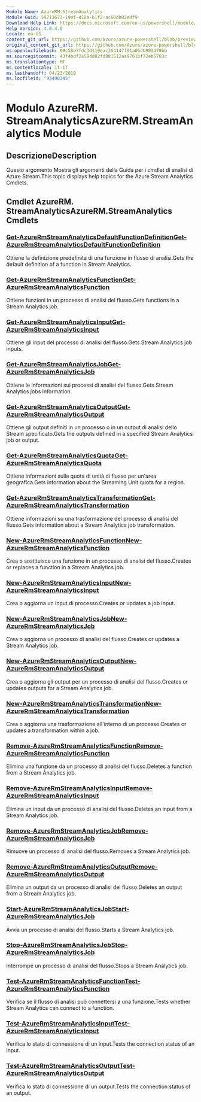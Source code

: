 ```yaml
---
Module Name: AzureRM.StreamAnalytics
Module Guid: 59713673-194f-418a-b1f2-ac60db82edf9
Download Help Link: https://docs.microsoft.com/en-us/powershell/module/azurerm.streamanalytics
Help Version: 4.0.4.0
Locale: en-US
content_git_url: https://github.com/Azure/azure-powershell/blob/preview/src/ResourceManager/StreamAnalytics/Commands.StreamAnalytics/help/AzureRM.StreamAnalytics.md
original_content_git_url: https://github.com/Azure/azure-powershell/blob/preview/src/ResourceManager/StreamAnalytics/Commands.StreamAnalytics/help/AzureRM.StreamAnalytics.md
ms.openlocfilehash: 00c58e7fdc3d119eac354147f91a05db903470bb
ms.sourcegitcommit: 43f4bdf2a59dd82fd881512aa9761bf72eb5703c
ms.translationtype: MT
ms.contentlocale: it-IT
ms.lasthandoff: 04/23/2019
ms.locfileid: "93490345"
---
```

# <span data-ttu-id="dbb31-101">Modulo AzureRM. StreamAnalytics</span><span class="sxs-lookup"><span data-stu-id="dbb31-101">AzureRM.StreamAnalytics Module</span></span>
## <span data-ttu-id="dbb31-102">Descrizione</span><span class="sxs-lookup"><span data-stu-id="dbb31-102">Description</span></span>
<span data-ttu-id="dbb31-103">Questo argomento Mostra gli argomenti della Guida per i cmdlet di analisi di Azure Stream.</span><span class="sxs-lookup"><span data-stu-id="dbb31-103">This topic displays help topics for the Azure Stream Analytics Cmdlets.</span></span>

## <span data-ttu-id="dbb31-104">Cmdlet AzureRM. StreamAnalytics</span><span class="sxs-lookup"><span data-stu-id="dbb31-104">AzureRM.StreamAnalytics Cmdlets</span></span>
### [<span data-ttu-id="dbb31-105">Get-AzureRmStreamAnalyticsDefaultFunctionDefinition</span><span class="sxs-lookup"><span data-stu-id="dbb31-105">Get-AzureRmStreamAnalyticsDefaultFunctionDefinition</span></span>](Get-AzureRmStreamAnalyticsDefaultFunctionDefinition.md)
<span data-ttu-id="dbb31-106">Ottiene la definizione predefinita di una funzione in flusso di analisi.</span><span class="sxs-lookup"><span data-stu-id="dbb31-106">Gets the default definition of a function in Stream Analytics.</span></span>

### [<span data-ttu-id="dbb31-107">Get-AzureRmStreamAnalyticsFunction</span><span class="sxs-lookup"><span data-stu-id="dbb31-107">Get-AzureRmStreamAnalyticsFunction</span></span>](Get-AzureRmStreamAnalyticsFunction.md)
<span data-ttu-id="dbb31-108">Ottiene funzioni in un processo di analisi del flusso.</span><span class="sxs-lookup"><span data-stu-id="dbb31-108">Gets functions in a Stream Analytics job.</span></span>

### [<span data-ttu-id="dbb31-109">Get-AzureRmStreamAnalyticsInput</span><span class="sxs-lookup"><span data-stu-id="dbb31-109">Get-AzureRmStreamAnalyticsInput</span></span>](Get-AzureRmStreamAnalyticsInput.md)
<span data-ttu-id="dbb31-110">Ottiene gli input del processo di analisi del flusso.</span><span class="sxs-lookup"><span data-stu-id="dbb31-110">Gets Stream Analytics job inputs.</span></span>

### [<span data-ttu-id="dbb31-111">Get-AzureRmStreamAnalyticsJob</span><span class="sxs-lookup"><span data-stu-id="dbb31-111">Get-AzureRmStreamAnalyticsJob</span></span>](Get-AzureRmStreamAnalyticsJob.md)
<span data-ttu-id="dbb31-112">Ottiene le informazioni sui processi di analisi del flusso.</span><span class="sxs-lookup"><span data-stu-id="dbb31-112">Gets Stream Analytics jobs information.</span></span>

### [<span data-ttu-id="dbb31-113">Get-AzureRmStreamAnalyticsOutput</span><span class="sxs-lookup"><span data-stu-id="dbb31-113">Get-AzureRmStreamAnalyticsOutput</span></span>](Get-AzureRmStreamAnalyticsOutput.md)
<span data-ttu-id="dbb31-114">Ottiene gli output definiti in un processo o in un output di analisi dello Stream specificato.</span><span class="sxs-lookup"><span data-stu-id="dbb31-114">Gets the outputs defined in a specified Stream Analytics job or output.</span></span>

### [<span data-ttu-id="dbb31-115">Get-AzureRmStreamAnalyticsQuota</span><span class="sxs-lookup"><span data-stu-id="dbb31-115">Get-AzureRmStreamAnalyticsQuota</span></span>](Get-AzureRmStreamAnalyticsQuota.md)
<span data-ttu-id="dbb31-116">Ottiene informazioni sulla quota di unità di flusso per un'area geografica.</span><span class="sxs-lookup"><span data-stu-id="dbb31-116">Gets information about the Streaming Unit quota for a region.</span></span>

### [<span data-ttu-id="dbb31-117">Get-AzureRmStreamAnalyticsTransformation</span><span class="sxs-lookup"><span data-stu-id="dbb31-117">Get-AzureRmStreamAnalyticsTransformation</span></span>](Get-AzureRmStreamAnalyticsTransformation.md)
<span data-ttu-id="dbb31-118">Ottiene informazioni su una trasformazione del processo di analisi del flusso.</span><span class="sxs-lookup"><span data-stu-id="dbb31-118">Gets information about a Stream Analytics job transformation.</span></span>

### [<span data-ttu-id="dbb31-119">New-AzureRmStreamAnalyticsFunction</span><span class="sxs-lookup"><span data-stu-id="dbb31-119">New-AzureRmStreamAnalyticsFunction</span></span>](New-AzureRmStreamAnalyticsFunction.md)
<span data-ttu-id="dbb31-120">Crea o sostituisce una funzione in un processo di analisi del flusso.</span><span class="sxs-lookup"><span data-stu-id="dbb31-120">Creates or replaces a function in a Stream Analytics job.</span></span>

### [<span data-ttu-id="dbb31-121">New-AzureRmStreamAnalyticsInput</span><span class="sxs-lookup"><span data-stu-id="dbb31-121">New-AzureRmStreamAnalyticsInput</span></span>](New-AzureRmStreamAnalyticsInput.md)
<span data-ttu-id="dbb31-122">Crea o aggiorna un input di processo.</span><span class="sxs-lookup"><span data-stu-id="dbb31-122">Creates or updates a job input.</span></span>

### [<span data-ttu-id="dbb31-123">New-AzureRmStreamAnalyticsJob</span><span class="sxs-lookup"><span data-stu-id="dbb31-123">New-AzureRmStreamAnalyticsJob</span></span>](New-AzureRmStreamAnalyticsJob.md)
<span data-ttu-id="dbb31-124">Crea o aggiorna un processo di analisi del flusso.</span><span class="sxs-lookup"><span data-stu-id="dbb31-124">Creates or updates a Stream Analytics job.</span></span>

### [<span data-ttu-id="dbb31-125">New-AzureRmStreamAnalyticsOutput</span><span class="sxs-lookup"><span data-stu-id="dbb31-125">New-AzureRmStreamAnalyticsOutput</span></span>](New-AzureRmStreamAnalyticsOutput.md)
<span data-ttu-id="dbb31-126">Crea o aggiorna gli output per un processo di analisi del flusso.</span><span class="sxs-lookup"><span data-stu-id="dbb31-126">Creates or updates outputs for a Stream Analytics job.</span></span>

### [<span data-ttu-id="dbb31-127">New-AzureRmStreamAnalyticsTransformation</span><span class="sxs-lookup"><span data-stu-id="dbb31-127">New-AzureRmStreamAnalyticsTransformation</span></span>](New-AzureRmStreamAnalyticsTransformation.md)
<span data-ttu-id="dbb31-128">Crea o aggiorna una trasformazione all'interno di un processo.</span><span class="sxs-lookup"><span data-stu-id="dbb31-128">Creates or updates a transformation within a job.</span></span>

### [<span data-ttu-id="dbb31-129">Remove-AzureRmStreamAnalyticsFunction</span><span class="sxs-lookup"><span data-stu-id="dbb31-129">Remove-AzureRmStreamAnalyticsFunction</span></span>](Remove-AzureRmStreamAnalyticsFunction.md)
<span data-ttu-id="dbb31-130">Elimina una funzione da un processo di analisi del flusso.</span><span class="sxs-lookup"><span data-stu-id="dbb31-130">Deletes a function from a Stream Analytics job.</span></span>

### [<span data-ttu-id="dbb31-131">Remove-AzureRmStreamAnalyticsInput</span><span class="sxs-lookup"><span data-stu-id="dbb31-131">Remove-AzureRmStreamAnalyticsInput</span></span>](Remove-AzureRmStreamAnalyticsInput.md)
<span data-ttu-id="dbb31-132">Elimina un input da un processo di analisi del flusso.</span><span class="sxs-lookup"><span data-stu-id="dbb31-132">Deletes an input from a Stream Analytics job.</span></span>

### [<span data-ttu-id="dbb31-133">Remove-AzureRmStreamAnalyticsJob</span><span class="sxs-lookup"><span data-stu-id="dbb31-133">Remove-AzureRmStreamAnalyticsJob</span></span>](Remove-AzureRmStreamAnalyticsJob.md)
<span data-ttu-id="dbb31-134">Rimuove un processo di analisi del flusso.</span><span class="sxs-lookup"><span data-stu-id="dbb31-134">Removes a Stream Analytics job.</span></span>

### [<span data-ttu-id="dbb31-135">Remove-AzureRmStreamAnalyticsOutput</span><span class="sxs-lookup"><span data-stu-id="dbb31-135">Remove-AzureRmStreamAnalyticsOutput</span></span>](Remove-AzureRmStreamAnalyticsOutput.md)
<span data-ttu-id="dbb31-136">Elimina un output da un processo di analisi del flusso.</span><span class="sxs-lookup"><span data-stu-id="dbb31-136">Deletes an output from a Stream Analytics job.</span></span>

### [<span data-ttu-id="dbb31-137">Start-AzureRmStreamAnalyticsJob</span><span class="sxs-lookup"><span data-stu-id="dbb31-137">Start-AzureRmStreamAnalyticsJob</span></span>](Start-AzureRmStreamAnalyticsJob.md)
<span data-ttu-id="dbb31-138">Avvia un processo di analisi del flusso.</span><span class="sxs-lookup"><span data-stu-id="dbb31-138">Starts a Stream Analytics job.</span></span>

### [<span data-ttu-id="dbb31-139">Stop-AzureRmStreamAnalyticsJob</span><span class="sxs-lookup"><span data-stu-id="dbb31-139">Stop-AzureRmStreamAnalyticsJob</span></span>](Stop-AzureRmStreamAnalyticsJob.md)
<span data-ttu-id="dbb31-140">Interrompe un processo di analisi del flusso.</span><span class="sxs-lookup"><span data-stu-id="dbb31-140">Stops a Stream Analytics job.</span></span>

### [<span data-ttu-id="dbb31-141">Test-AzureRmStreamAnalyticsFunction</span><span class="sxs-lookup"><span data-stu-id="dbb31-141">Test-AzureRmStreamAnalyticsFunction</span></span>](Test-AzureRmStreamAnalyticsFunction.md)
<span data-ttu-id="dbb31-142">Verifica se il flusso di analisi può connettersi a una funzione.</span><span class="sxs-lookup"><span data-stu-id="dbb31-142">Tests whether Stream Analytics can connect to a function.</span></span>

### [<span data-ttu-id="dbb31-143">Test-AzureRmStreamAnalyticsInput</span><span class="sxs-lookup"><span data-stu-id="dbb31-143">Test-AzureRmStreamAnalyticsInput</span></span>](Test-AzureRmStreamAnalyticsInput.md)
<span data-ttu-id="dbb31-144">Verifica lo stato di connessione di un input.</span><span class="sxs-lookup"><span data-stu-id="dbb31-144">Tests the connection status of an input.</span></span>

### [<span data-ttu-id="dbb31-145">Test-AzureRmStreamAnalyticsOutput</span><span class="sxs-lookup"><span data-stu-id="dbb31-145">Test-AzureRmStreamAnalyticsOutput</span></span>](Test-AzureRmStreamAnalyticsOutput.md)
<span data-ttu-id="dbb31-146">Verifica lo stato di connessione di un output.</span><span class="sxs-lookup"><span data-stu-id="dbb31-146">Tests the connection status of an output.</span></span>

